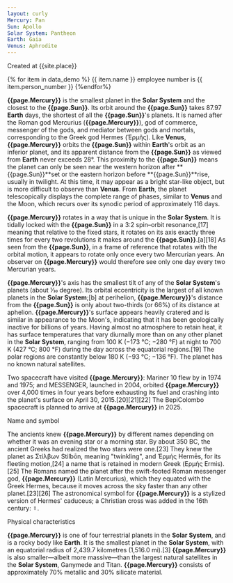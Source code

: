 ```yaml
---
layout: curly
Mercury: Pan
Sun: Apollo
Solar System: Pantheon
Earth: Gaia
Venus: Aphrodite
---
```


Created at {{site.place}}

{% for item in data_demo %}
{{ item.name }} employee number is {{ item.person_number }}
{%endfor%}


**{{page.Mercury}}** is the smallest planet in the **Solar System** and the closest to the **{{page.Sun}}**. Its orbit around the **{{page.Sun}}** takes 87.97 **Earth** days, the shortest of all the **{{page.Sun}}**'s planets. It is named after the Roman god Mercurius (**{{page.Mercury}}**), god of commerce, messenger of the gods, and mediator between gods and mortals, corresponding to the Greek god Hermes (Ἑρμῆς). Like **Venus**, **{{page.Mercury}}** orbits the **{{page.Sun}}** within **Earth**'s orbit as an inferior planet, and its apparent distance from the **{{page.Sun}}** as viewed from **Earth** never exceeds 28°. This proximity to the **{{page.Sun}}** means the planet can only be seen near the western horizon after **{{page.Sun}}**set or the eastern horizon before **{{page.Sun}}**rise, usually in twilight. At this time, it may appear as a bright star-like object, but is more difficult to observe than **Venus**. From **Earth**, the planet telescopically displays the complete range of phases, similar to **Venus** and the Moon, which recurs over its synodic period of approximately 116 days.

**{{page.Mercury}}** rotates in a way that is unique in the **Solar System**. It is tidally locked with the **{{page.Sun}}** in a 3:2 spin–orbit resonance,[17] meaning that relative to the fixed stars, it rotates on its axis exactly three times for every two revolutions it makes around the **{{page.Sun}}**.[a][18] As seen from the **{{page.Sun}}**, in a frame of reference that rotates with the orbital motion, it appears to rotate only once every two Mercurian years. An observer on **{{page.Mercury}}** would therefore see only one day every two Mercurian years.

**{{page.Mercury}}**'s axis has the smallest tilt of any of the **Solar System**'s planets (about 1⁄30 degree). Its orbital eccentricity is the largest of all known planets in the **Solar System**;[b] at perihelion, **{{page.Mercury}}**'s distance from the **{{page.Sun}}** is only about two-thirds (or 66%) of its distance at aphelion. **{{page.Mercury}}**'s surface appears heavily cratered and is similar in appearance to the Moon's, indicating that it has been geologically inactive for billions of years. Having almost no atmosphere to retain heat, it has surface temperatures that vary diurnally more than on any other planet in the **Solar System**, ranging from 100 K (−173 °C; −280 °F) at night to 700 K (427 °C; 800 °F) during the day across the equatorial regions.[19] The polar regions are constantly below 180 K (−93 °C; −136 °F). The planet has no known natural satellites.

Two spacecraft have visited **{{page.Mercury}}**: Mariner 10 flew by in 1974 and 1975; and MESSENGER, launched in 2004, orbited **{{page.Mercury}}** over 4,000 times in four years before exhausting its fuel and crashing into the planet's surface on April 30, 2015.[20][21][22] The BepiColombo spacecraft is planned to arrive at **{{page.Mercury}}** in 2025.

Name and symbol

The ancients knew **{{page.Mercury}}** by different names depending on whether it was an evening star or a morning star. By about 350 BC, the ancient Greeks had realized the two stars were one.[23] They knew the planet as Στίλβων Stilbōn, meaning "twinkling", and Ἑρμής Hermēs, for its fleeting motion,[24] a name that is retained in modern Greek (Ερμής Ermis).[25] The Romans named the planet after the swift-footed Roman messenger god, **{{page.Mercury}}** (Latin Mercurius), which they equated with the Greek Hermes, because it moves across the sky faster than any other planet.[23][26] The astronomical symbol for **{{page.Mercury}}** is a stylized version of Hermes' caduceus; a Christian cross was added in the 16th century: ☿.

Physical characteristics

**{{page.Mercury}}** is one of four terrestrial planets in the **Solar System**, and is a rocky body like **Earth**. It is the smallest planet in the **Solar System**, with an equatorial radius of 2,439.7 kilometres (1,516.0 mi).[3] **{{page.Mercury}}** is also smaller—albeit more massive—than the largest natural satellites in the **Solar System**, Ganymede and Titan. **{{page.Mercury}}** consists of approximately 70% metallic and 30% silicate material.

